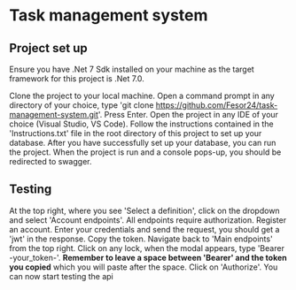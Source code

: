 # Task management system
## Project set up
Ensure you have .Net 7 Sdk installed on your machine as the target framework for this project is .Net 7.0.

Clone the project to your local machine. Open a command prompt in any directory of your choice, type 'git clone https://github.com/Fesor24/task-management-system.git'. Press Enter. Open the project in any IDE of your choice (Visual Studio, VS Code). Follow the instructions contained in the 'Instructions.txt' file in the root directory of this project to set up your database. After you have successfully set up your database, you can run the project. When the project is run and a console pops-up, you should be redirected to swagger.

## Testing
At the top right, where you see 'Select a definition', click on the dropdown and select 'Account endpoints'. All endpoints require authorization. Register an account. Enter your credentials and send the request, you should get a 'jwt' in the response. Copy the token. Navigate back to 'Main endpoints' from the top right. Click on any lock, when the modal appears, type 'Bearer -your_token-'. **Remember to leave a space between 'Bearer' and the token you copied** which you will paste after the space. Click on 'Authorize'. You can now start testing the api
